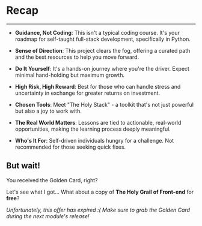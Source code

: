 # Recap
---
- **Guidance, Not Coding**: This isn't a typical coding course. It's your roadmap for self-taught full-stack development, specifically in Python.
  
- **Sense of Direction**: This project clears the fog, offering a curated path and the best resources to help you move forward.

- **Do It Yourself**: It's a hands-on journey where you're the driver. Expect minimal hand-holding but maximum growth.

- **High Risk, High Reward**: Best for those who can handle stress and uncertainty in exchange for greater returns on investment.

- **Chosen Tools**: Meet "The Holy Stack" - a toolkit that's not just powerful but also a joy to work with.

- **The Real World Matters**: Lessons are tied to actionable, real-world opportunities, making the learning process deeply meaningful.

- **Who's It For**: Self-driven individuals hungry for a challenge. Not recommended for those seeking quick fixes.


## But wait!
You received the Golden Card, right?

Let's see what I got... What about a copy of **The Holy Grail of Front-end** for **free**?

*Unfortunately, this offer has expired :( Make sure to grab the Golden Card during the next module's release!*
